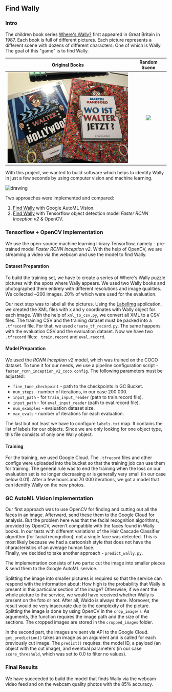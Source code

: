 ## Find Wally

### Intro

The children book series [Where's Wally?](https://en.wikipedia.org/wiki/Where%27s_Wally%3F) first appeared in Great Britain in 1987. Each book is full of different pictures. Each picture represents a different scene with dozens of different characters. One of which is Wally. The goal of this "game" is to find Wally.

Original Books             |  Random Scene
:-------------------------:|:-------------------------:
<img src="books.JPG" width="400"/> | <img src="https://media.buzz.ie/uploads/2016/06/Zalando-Festival-Map-No-Title-Final-2.jpg" width="400" />

With this project, we wanted to build software which helps to identify Wally in just a few seconds by using computer vision and machine learning. 

<img src="wip.jpg" alt="drawing" width="400"/>

Two approaches were implemented and compared:
1. [Find Wally](https://github.com/TyLeRRR/find-wally/tree/master/autoML) with Google AutoML Vision.
2. [Find Wally](https://github.com/TyLeRRR/find-wally/tree/master/handmade) with Tensorflow object detection model *Faster RCNN Inception v2* & OpenCV.

### Tensorflow + OpenCV Implementation
We use the open-source machine learning library Tensorflow, namely - pre-trained model *Faster RCNN Inception v2*. With the help of OpenCV, we are streaming a video via the webcam and use the model to find Wally.

#### Dataset Preparation
To build the training set, we have to create a series of Where's Wally puzzle pictures with the spots where Wally appears. We used two Wally books and photographed them entirely with different resolutions and image qualities. We collected ~200 images. 20% of which were used for the evaluation. 

Our next step was to label all the pictures. Using the [LabelImg](https://github.com/tzutalin/labelImg) application, we created the XML files with x and y coordinates with Wally object for each image. With the help of `xml_to_csv.py`, we convert all XML to a CSV files. 
The training CSV and the training dataset must be packed into a `.tfrecord` file. For that, we used `create_tf_record.py`. The same happens with the evaluation CSV and the evaluation dataset. Now we have two `.tfrecord` files: ` train.record` and `eval.record`.

#### Model Preparation
We used the *RCNN Inception v2* model, which was trained on the COCO dataset. To tune it for our needs, we use a pipeline configuration script - `faster_rcnn_inception_v2_coco.config`. 
The following parameters must be adjusted:
- `fine_tune_checkpoint` - path to the checkpoints in GC Bucket.
- `num_steps` - number of iterations, in our case 200 000.
- `input_path` - for `train_input_reader` (path to train.record file).
- `input_path` - for `eval_input_reader` (path to eval.record file).
- `num_examples` - evaluation dataset size.
- `max_evals` - number of iterations for each evaluation.

The last but not least we have to configure `labels.txt` map. It contains the list of labels for our objects. Since we are only looking for one object type, this file consists of only one Wally object.

#### Training
For the training, we used Google Cloud. The `.tfrecord` files and other configs were uploaded into the bucket so that the training job can use them for training. The general rule was to end the training when the loss on our evaluation set is no longer decreasing or is generally very small (in our case below 0.01).
After a few hours and 70 000 iterations, we got a model that can identify Wally on the new photos.

### GC AutoML Vision Implementation
Our first approach was to use OpenCV for finding and cutting out all the faces in an image. Afterward, send these them to the Google Cloud for analysis.
But the problem here was that the facial recognition algorithms, provided by OpenCV, weren't compatible with the faces found in Wally books. In our tests with different variations of the Hair Cascade Classifier algorithm (for facial recognition), not a single face was detected. This is most likely because we had a cartoonish style that does not have the characteristics of an average human face.  
Finally, we decided to take another approach - `predict_wally.py`. 

The implementation consists of two parts: cut the image into smaller pieces & send them to the Google AutoML service. 

Splitting the image into smaller pictures is required so that the service can respond with the information about: How high is the probability that Wally is present in this particular section of the image? Otherwise, if we sent the whole picture to the service, we would have received whether Wally is present on the foto or not. After all, Waldo is always there. Moreover, the result would be very inaccurate due to the complexity of the picture. Splitting the image is done by using OpenCV in the `crop_image()`. As arguments, the function requires the image path and the size of the sections. The cropped images are stored in the `cropped_images` folder.

In the second part, the images are sent via API to the Google Cloud. `get_prediction()` takes an image as an argument and is called for each previously cut image. The `predict()` requires: the model ID, a payload (an object with the cut image), and eventual parameters (in our case `score_threshold`, which was set to 0.0 to filter no values).

### Final Results
We have succeeded to build the model that finds Wally via the webcam video feed and on the webcam quality photos with the 85% accuracy.












